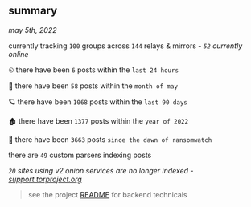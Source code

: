 
## summary
_may 5th, 2022_

currently tracking `100` groups across `144` relays & mirrors - _`52` currently online_

⏲ there have been `6` posts within the `last 24 hours`

🦈 there have been `58` posts within the `month of may`

🪐 there have been `1068` posts within the `last 90 days`

🏚 there have been `1377` posts within the `year of 2022`

🦕 there have been `3663` posts `since the dawn of ransomwatch`

there are `49` custom parsers indexing posts

_`20` sites using v2 onion services are no longer indexed - [support.torproject.org](https://support.torproject.org/onionservices/v2-deprecation/)_

> see the project [README](https://github.com/thetanz/ransomwatch#ransomwatch--) for backend technicals
